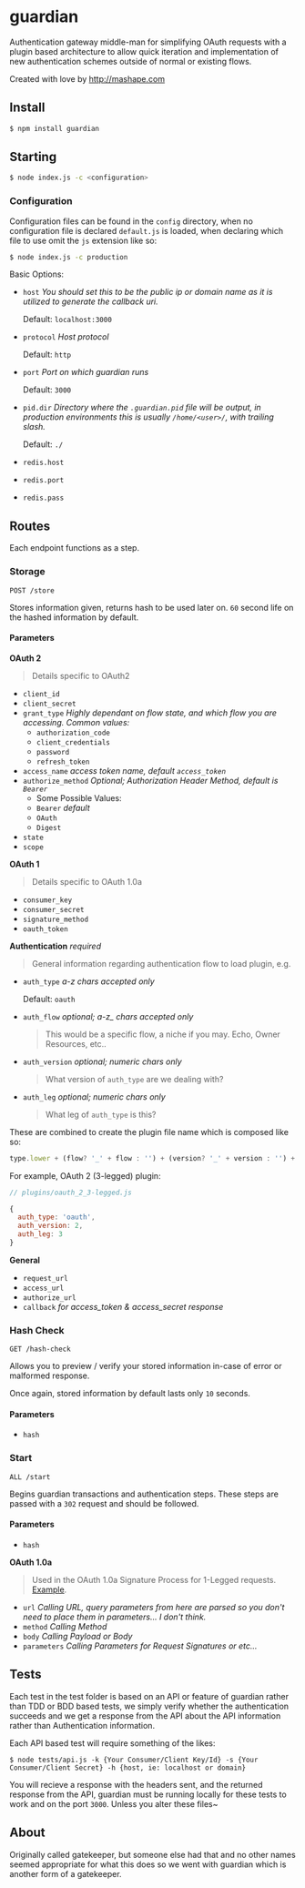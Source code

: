 # guardian

Authentication gateway middle-man for simplifying OAuth requests with a plugin based architecture to allow quick iteration and implementation of new authentication schemes outside of normal or existing flows.

Created with love by http://mashape.com

## Install

```bash
$ npm install guardian
```

## Starting

```bash
$ node index.js -c <configuration>
```

### Configuration

Configuration files can be found in the `config` directory, when no configuration file is declared `default.js` is loaded, when declaring which file to use omit the `js` extension like so:

```bash
$ node index.js -c production
```

Basic Options:

- `host`
  *You should set this to be the public ip or domain name as it is utilized to generate the callback uri.*

  Default: `localhost:3000`
- `protocol`
  *Host protocol*

  Default: `http`
- `port`
  *Port on which guardian runs*

  Default: `3000`
- `pid.dir`
  *Directory where the `.guardian.pid` file will be output, in production environments this is usually `/home/<user>/`, with trailing slash.*

  Default: `./`
- `redis.host`
- `redis.port`
- `redis.pass`

## Routes

Each endpoint functions as a step.

### Storage

    POST /store

Stores information given, returns hash to be used later on. `60` second life on the hashed information by default.

#### Parameters

**OAuth 2**
> Details specific to OAuth2

- `client_id`
- `client_secret`
- `grant_type`
  *Highly dependant on flow state, and which flow you are accessing. Common values:*
  - `authorization_code`
  - `client_credentials`
  - `password`
  - `refresh_token`
- `access_name` *access token name, default `access_token`*
- `authorize_method` *Optional; Authorization Header Method, default is `Bearer`*
  - Some Possible Values:
  - `Bearer` *default*
  - `OAuth`
  - `Digest`
- `state`
- `scope`

**OAuth 1**
> Details specific to OAuth 1.0a

- `consumer_key`
- `consumer_secret`
- `signature_method`
- `oauth_token`

**Authentication** *required*
> General information regarding authentication flow to load plugin, e.g.

- `auth_type` *a-z chars accepted only*

  Default: `oauth`
- `auth_flow` *optional; a-z_ chars accepted only*
  > This would be a specific flow, a niche if you may. Echo, Owner Resources, etc..
- `auth_version` *optional; numeric chars only*
  > What version of `auth_type` are we dealing with?
- `auth_leg` *optional; numeric chars only*
  > What leg of `auth_type` is this?

These are combined to create the plugin file name which is composed like so:

```js
type.lower + (flow? '_' + flow : '') + (version? '_' + version : '') + (leg? '_' + leg : '')
```

For example, OAuth 2 (3-legged) plugin:

```js
// plugins/oauth_2_3-legged.js

{
  auth_type: 'oauth',
  auth_version: 2,
  auth_leg: 3
}
```

**General**

- `request_url`
- `access_url`
- `authorize_url`
- `callback` *for access_token & access_secret response*

### Hash Check

    GET /hash-check

Allows you to preview / verify your stored information in-case of error or malformed response.

Once again, stored information by default lasts only `10` seconds.

#### Parameters

- `hash`

### Start

    ALL /start

Begins guardian transactions and authentication steps. These steps are passed with a `302` request and should be followed.

#### Parameters

- `hash`

**OAuth 1.0a**
> Used in the OAuth 1.0a Signature Process for 1-Legged requests. [Example](https://github.com/Mashape/guardian/blob/master/tests/factual.js#L46).

- `url` *Calling URL, query parameters from here are parsed so you don't need to place them in parameters... I don't think.*
- `method` *Calling Method*
- `body` *Calling Payload or Body*
- `parameters` *Calling Parameters for Request Signatures or etc...*

## Tests

Each test in the test folder is based on an API or feature of guardian rather than TDD or BDD based tests, we simply verify whether the authentication succeeds and we get a response from the API about the API information rather than Authentication information.

Each API based test will require something of the likes:

```
$ node tests/api.js -k {Your Consumer/Client Key/Id} -s {Your Consumer/Client Secret} -h {host, ie: localhost or domain}
```

You will recieve a response with the headers sent, and the returned response from the API, guardian must be running locally for these tests to work and on the port `3000`. Unless you alter these files~

## About

Originally called gatekeeper, but someone else had that and no other names seemed appropriate for what this does so we went with guardian which is another form of a gatekeeper.
